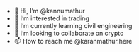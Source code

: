 - 👋 Hi, I’m @kannumathur
- 👀 I’m interested in trading
- 🌱 I’m currently learning civil engineering
- 💞️ I’m looking to collaborate on crypto
- 📫 How to reach me @karanmathur.here

<!---
kannumathur/kannumathur is a ✨ special ✨ repository because its `README.md` (this file) appears on your GitHub profile.
You can click the Preview link to take a look at your changes.
--->
